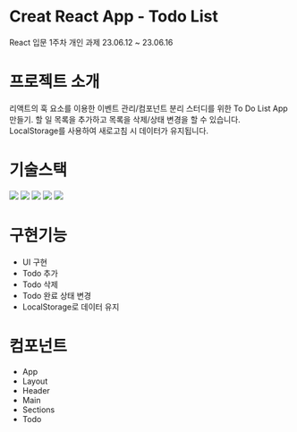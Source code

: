 # Creat React App - Todo List
React 입문 1주차 개인 과제 23.06.12 ~ 23.06.16
# 프로젝트 소개
리액트의 훅 요소를 이용한 이벤트 관리/컴포넌트 분리 스터디를 위한 To Do List App만들기.
할 일 목록을 추가하고 목록을 삭제/상태 변경을 할 수 있습니다.
LocalStorage를 사용하여 새로고침 시 데이터가 유지됩니다.
# 기술스택
<div align=left>
  <img src="https://img.shields.io/badge/html5-E34F26?style=for-the-badge&logo=html5&logoColor=white"> 
  <img src="https://img.shields.io/badge/css-1572B6?style=for-the-badge&logo=css3&logoColor=white"> 
  <img src="https://img.shields.io/badge/javascript-F7DF1E?style=for-the-badge&logo=javascript&logoColor=black">
  <img src="https://img.shields.io/badge/react-61DAFB?style=for-the-badge&logo=react&logoColor=black"> 
  <img src="https://img.shields.io/badge/github-181717?style=for-the-badge&logo=github&logoColor=white">
</div>

# 구현기능
- UI 구현
- Todo 추가
- Todo 삭제
- Todo 완료 상태 변경
- LocalStorage로 데이터 유지
# 컴포넌트
- App
- Layout
- Header
- Main
- Sections
- Todo
